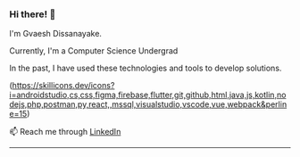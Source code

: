 ### Hi there! 👋

I'm Gvaesh Dissanayake. 

Currently, I'm a Computer Science Undergrad

In the past, I have used these technologies and tools to develop solutions.

(https://skillicons.dev/icons?i=androidstudio,cs,css,figma,firebase,flutter,git,github,html,java,js,kotlin,nodejs,php,postman,py,react,,mssql,visualstudio,vscode,vue,webpack&perline=15)

📫 Reach me through <a href="https://www.linkedin.com/in/gavesh-dissanayake/">LinkedIn</a>

<!--
#### My Dev Setup

![Mac](https://img.shields.io/badge/mac%20os-000000?style=for-the-badge&logo=apple&logoColor=white)![VSCode](https://img.shields.io/badge/VSCode-000000?style=for-the-badge&logo=visual%20studio%20code&logoColor=white)![Android Studio](https://img.shields.io/badge/Android_Studio-000000?style=for-the-badge&logo=android-studio&logoColor=white)![Xcode](https://img.shields.io/badge/Xcode-000000?style=for-the-badge&logo=Xcode&logoColor=white)![Git](https://img.shields.io/badge/GIT-000000?style=for-the-badge&logo=git&logoColor=white)![Docker](https://img.shields.io/badge/Docker-000000?style=for-the-badge&logo=docker&logoColor=white)![Azure](https://img.shields.io/badge/microsoft%20azure-000000?style=for-the-badge&logo=microsoft-azure&logoColor=white)![Brave](https://img.shields.io/badge/Brave-000000?style=for-the-badge&logo=Brave&logoColor=white)
--->
----
